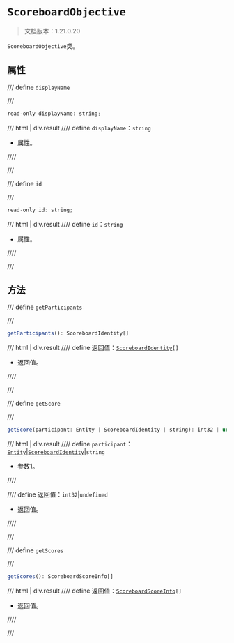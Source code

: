 # `ScoreboardObjective`

> 文档版本：1.21.0.20

`ScoreboardObjective`类。

## 属性

/// define
`displayName`


///

```js
read-only displayName: string;
```

/// html | div.result
//// define
`displayName`：`string`

- 属性。


////

///


/// define
`id`


///

```js
read-only id: string;
```

/// html | div.result
//// define
`id`：`string`

- 属性。


////

///


## 方法

/// define
`getParticipants`


///

```js
getParticipants(): ScoreboardIdentity[]
```

/// html | div.result
//// define
返回值：<code><a href="../scoreboardidentity/">ScoreboardIdentity</a>[]</code>

- 返回值。


////

///


/// define
`getScore`


///

```js
getScore(participant: Entity | ScoreboardIdentity | string): int32 | undefined
```

/// html | div.result
//// define
`participant`：[`Entity`](./entity.md)|[`ScoreboardIdentity`](./scoreboardidentity.md)|`string`

- 参数1。


////

//// define
返回值：`int32`|`undefined`

- 返回值。


////

///


/// define
`getScores`


///

```js
getScores(): ScoreboardScoreInfo[]
```

/// html | div.result
//// define
返回值：<code><a href="../scoreboardscoreinfo/">ScoreboardScoreInfo</a>[]</code>

- 返回值。


////

///

